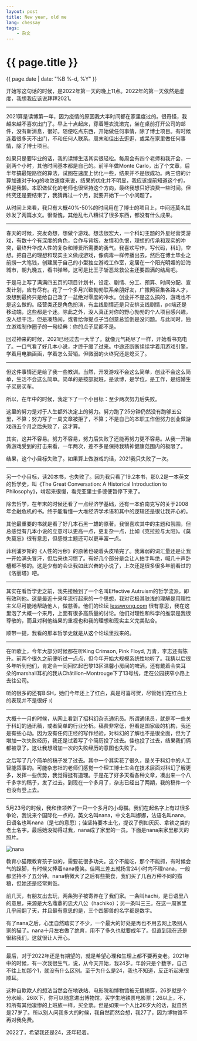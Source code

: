 ```yaml
---
layout: post
title: New year, old me
lang: chessay
tags:
    - 杂文
---
```


{{ page.title }}
================

<p class="meta">{{ page.date | date: "%B %-d, %Y" }}</p>

开始写这句话的时候，是2022年第一天的晚上11点。2022年的第一天依然是虚度，我想我应该说拜拜2021。

---

2021算是读博第一年，因为疫情的原因我大半时间都在家里度过的。很奇怪，我越来越不喜欢出门了。早上十点起床，穿着睡衣洗漱完，坐在桌前打开公司的邮件，没有新消息，很好。随便吃点东西，开始做任何事情，除了博士项目。有时候连着很多天不出门，不和任何人联系。周末和佳出去逛逛，或呆在家里做任何事情，除了博士项目。

如果只是要毕业的话，我的读博生活其实很轻松。每周会有四个老师和我开会，一到两个小时，其他时间基本都是自己的。前半年做Monte Carlo，出了个文章，后半年搞最短路径的算法，试图在速度上优化一些，结果并不是很成功。两三倍的计算加速对于log的收敛速度来说，结果的优化并不明显，我应该提前知道这个的，但是我懒。本职做优化的老师也很坚持这个方向，最终我想只好浪费一些时间。但终究还是要结束了，我猜再过一个月，就要开始下一个小问题了。

从时间上来看，我只有大概40%-50%的时间用在了博士的项目上，中间还莫名其妙发了两篇水文。很惭愧，其他乱七八糟试了很多东西，都没有什么成果。

---

春天的时候，突发奇想，想做个游戏。想法很宏大，一个科幻主题的外星经营类游戏，有数十个有深度的角色，合作与背叛，友情和仇恨，理想的传承和现实的冲突，最终升华成人性的复杂和博爱所需要的勇气。我喜欢写作，写代码，科幻，空想。把自己的理想和现实主义做成游戏，像病毒一样传播出去，然后在博士毕业之前捞一大笔钱，创建属于自己的小型独立游戏工作室，定居在一个阳光明媚的沿海城市，朝九晚五，看书弹琴。这可是比王子斩恶龙救公主还要圆满的结局吧。

于是马上写了满满四五页的项目计划书，设定、剧情、分工、预算、时间分配、宣发计划，应有尽有。花了一个多月兴致勃勃联系亲朋好友，广撒网召集各路人才，没想到最终只是给自己泼了一盆绝对零度的冷水。创业并不是这么搞的，游戏也不是这么做的。经营类还是角色扮演，有主线剧情还是只安排支线剧情，pc端还是移动端，这些都是个迷。除此之外，没人真正对你的野心勃勃的个人项目感兴趣，没人想干活，但是凑热闹，或者给你提点子当创意总监倒是没问题。与此同时，独立游戏制作圈子的一句经典：你的点子屁都不是。

回过神来的时候，2021已经过去一大半了。就像元气耗尽了一样，开始看书充电了。一口气看了好几本小说，才终于缓了过来。中途还断断续续学着用游戏引擎，学着用电脑画画，学着怎么营销。但微弱的火终究还是熄灭了。

---

但这件事情还是给了我一些教训。当然，开发游戏不会这么简单，创业不会这么简单，生活不会这么简单。简单的是按部就班，是读博，是学位，是工作，是结婚生子买房买车。

所以，在年中的时候，我定下了一个小目标：至少两次努力后失败。

这里的努力是对于人生额外决定上的努力。努力跑了25分钟仍然没有跑够五公里，不算；努力写了一周文章被拒了，不算；不是自己的本职工作但努力创业做游戏四五个月之后失败了，这才算。

其实，这并不容易。努力不容易，努力后失败了还能再努力更不容易。从我一开始做游戏受到的打击来看，一年两次，差不多是保持我精神健康范围内的极限了。

结果，这个小目标失败了。如果算上做游戏的话，2021我只失败了一次。

---

另一个小目标，读20本书，也失败了。因为我只看了19.2本书，那0.2是一本英文的哲学史，叫《The Great Conversation: A Historical Introduction to Philosophy》，啃起来很慢，看完亚里士多德便暂停下来了。

除去哲学，在年末的时候还看了一点经济学基础，还有一本伯南克写的关于2008年金融危机的书。终于能看懂一大堆经济学术语和其中的逻辑还是很让我开心的。

其他最重要的书就是看了好几本石黑一雄的原著。我很喜欢其中的主题和氛围，但总感觉有几本小说的立意可以更高一点，更复杂一点，比如《克拉拉与太阳》。《莫失莫忘》很有意思，但感觉主题还可以更丰富一点。

菲利浦罗斯的《人性的污秽》的原著也硬着头皮啃完了。我薄弱的词汇量还是让我一开始满头冒汗，但后来也习惯了。有好几个部分是会让人拍手叫绝，喊几十声卧槽都不够的。这是少有的会让我如此兴奋的小说了，上次还是很多很多年前看过的《洛丽塔》吧。

---

其实在看哲学史之前，我先接触到了一个名叫Effective Autruism的哲学流派，即有效利他。这是最近十来年流行起来的一个思想，我对它极其肤浅的理解是用理性主义尽可能地帮助他人，做慈善。他们的论坛 [lesswrong.com](https://www.lesswrong.com) 很有意思，我在这里泡了大概一个来月，上面有很多高质量的讨论。他们对理性和科学的推崇是我很尊敬的，而且对利他结果的重视也和我的理想和现实主义完美贴合。

顺带一提，我看的那本哲学史就是从这个论坛里找来的。

---

在听歌上，今年大部分时候都在听King Crimson, Pink Floyd, 万青，李志还有陈升。前两个很久之前便听过一点点，但今年开始大规模系统性地听了。我猜以后很多年听到他们，肯定会一同回忆起巴黎13区温馨小房间的啤酒，还有戴着会夹耳朵的marshall耳机的我从Châtillon–Montrouge下了13号线，走在公园狭窄小路上去往公司。

听的很多的还有BiSH，她们今年还上了红白，真是可喜可贺，尽管她们在红白上的表现并不是很好 :(

---

大概十一月的时候，从网上看到了招科幻杂志通讯员。所谓通讯员，就是写一些关于科幻的通讯稿，或者简单的行业分析。稿费非常低，但看是国家级的机构，我还是有些心动。因为没有任何正经的写作经验，对科幻的了解也不是很全面，但为了增加一次失败经历，我还是试着写了个简历投了过去。佳也投了过去，结果我们俩都被录了。这让我想增加一次的失败经历的意图也失败了。

之后写了几个简单的稿子发了过去。其中一个其实花了很久，是关于科幻中的人工智能叙事的。可能杂志社的老师们感觉一个理工博士生会在技术层面对科幻了解更多，发挥一些优势，我觉得挺有道理。于是花了好多天看各种文章，凑出来一个八千多字的稿子，发了过去。到现在一个多月了，杂志已经出了两期，我的稿件一个也没有登上去。

---

5月23号的时候，我和佳领养了一只一个多月的小母猫。我们在起名字上有过很多争论，我说来个国际化一点的，英文名叫nana，中文名叫娜娜，法语名叫nana，日语名也叫nana（是七的意思）；佳坚持要本土化，提议了例如灰灰、拿铁之类的老土名字。最后她没拗得过我，nana成了家里的一员。下面是nana来家里那天的照片。

![nana](/nothing/img/nana.jpg)

教育小猫跟教育孩子似的，需要花很多功夫。这个不能吃，那个不能抓，有时候会气的跺脚，有时候又捧着nana傻笑。佳隔三差五就扬言24小时内不理nana，一般都坚持不了五分钟。nana稍微大了之后有些挑食，我们买了几百万种不同的猫粮，但她还是经常剩饭。

前几天，有朋友出去玩，两条狗子被寄养在了我们家。一条叫hachi，是日语里八的意思，来源是大名鼎鼎的忠犬八公（hachiko）；另一条叫三三。在这一周家里几乎闹翻了天，并且最有意思的是，三个四脚兽的名字都是数字。

有了nana之后，心里自然踏实了不少，一个最大的好处是再也不用去网上吸别人家的猫了。nana十月左右做了绝育，用不了多久也就要成年了。但直到现在还是很粘我们，这就很让人开心。

---


最后，对于2022年还是有期望的，就是希望心理和生理上都不要再变老。2021年中的时候，有一次我很生气，说，从今天开始，我24岁。年龄只是个数字，自己不往上加那个1，就没有什么区别。至于为什么是24，我也不知道，反正听起来很顺耳。

这种自欺欺人的想法当然会在地铁站、电影院和博物馆被无情揭穿，26岁就是个分水岭。26以下，你可以随意进出博物馆，买学生地铁票电影票；26以上，不，和所有其他凄惨的上班族一样，买全票。但是如果一个人比26岁大的话，就自然是27岁了。所以别人问我多大的时候，我自然而然会想，我27了，因为博物馆不再对我免费。

2022了，希望我还是24，还年轻着。

